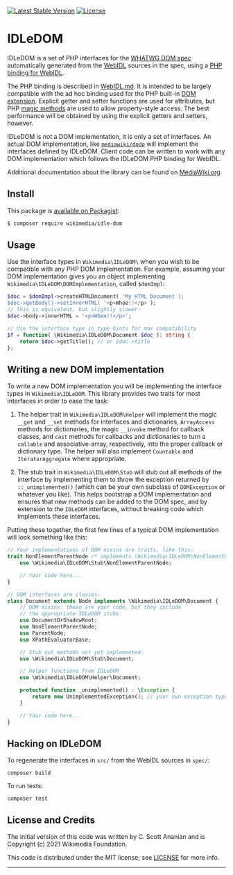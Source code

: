 [![Latest Stable Version]](https://packagist.org/packages/wikimedia/idle-dom) [![License]](https://packagist.org/packages/wikimedia/idle-dom)

IDLeDOM
=====================

IDLeDOM is a set of PHP interfaces for the [WHATWG DOM spec](https://dom.spec.whatwg.org/)
automatically generated from the [WebIDL](https://heycam.github.io/webidl/) sources in the spec,
using a [PHP binding for WebIDL](./WebIDL.md).

The PHP binding is described in [WebIDL.md](./WebIDL.md).  It is
intended to be largely compatible with the ad hoc binding used for the
PHP built-in [DOM
extension](https://www.php.net/manual/en/book.dom.php).  Explicit
getter and setter functions are used for attributes, but PHP [magic
methods](https://www.php.net/manual/en/language.oop5.magic.php) are
used to allow property-style access.  The best performance will be
obtained by using the explicit getters and setters, however.

IDLeDOM is *not* a DOM implementation, it is only a set of interfaces.
An actual DOM implementation, like
[`mediawiki/dodo`](https://packagist.org/packages/wikimedia/dodo) will
implement the interfaces defined by IDLeDOM.  Client code can be
written to work with any DOM implementation which follows the IDLeDOM
PHP binding for WebIDL.

Additional documentation about the library can be found on
[MediaWiki.org](https://www.mediawiki.org/wiki/IDLeDOM).

Install
-------

This package is [available on Packagist](https://packagist.org/packages/wikimedia/idle-dom):

```bash
$ composer require wikimedia/idle-dom
```

Usage
-----

Use the interface types in `Wikimedia\IDLeDOM\` when you wish to be
compatible with any PHP DOM implementation.  For example, assuming
your DOM implementation gives you an object implementing
`Wikimedia\IDLeDOM\DOMImplementation`, called `$domImpl`:

```php
$doc = $domImpl->createHTMLDocument( 'My HTML Document );
$doc->getBody()->setInnerHTML( '<p>Whee!!</p> );
// This is equivalent, but slightly slower:
$doc->body->innerHTML = '<p>Whee!!</p>';

// Use the interface type in type hints for max compatibility
$f = function( \Wikimedia\IDLeDOM\Document $doc ): string {
	return $doc->getTitle(); // or $doc->title
};
```

Writing a new DOM implementation
--------------------------------

To write a new DOM implementation you will be implementing the
interface types in `Wikimedia\IDLeDOM`.  This library provides
two traits for most interfaces in order to ease the task:

1. The helper trait in `Wikimedia\IDLeDOM\Helper` will implement
the magic `__get` and `__set` methods for interfaces and dictionaries,
`ArrayAccess` methods for dictionaries,
the magic `__invoke` method for callback classes, and `cast` methods
for callbacks and dictionaries to turn a `callable` and associative-array,
respectively, into the proper callback or dictionary type.
The helper will also implement `Countable` and `IteratorAggregate`
where appropriate.

2. The stub trait in `Wikimedia\IDLeDOM\Stub` will stub out all
methods of the interface by implementing them to throw the
exception returned by `::_unimplemented()` (which can be your
own subclass of `DOMException` or whatever you like).  This
helps bootstrap a DOM implementation and ensures that new
methods can be added to the DOM spec, and by extension to the
`IDLeDOM` interfaces, without breaking code which implements
these interfaces.

Putting these together, the first few lines of a typical
DOM implementation will look something like this:

```php
// Your implementations of DOM mixins are traits, like this:
trait NonElementParentNode /* implements \Wikimedia\IDLeDOM\NonElementParentNode */ {
	use \Wikimedia\IDLeDOM\Stub\NonElementParentNode;

	// Your code here...
}

// DOM interfaces are classes:
class Document extends Node implements \Wikimedia\IDLeDOM\Document {
	// DOM mixins: these are your code, but they include
	// the appropriate IDLeDOM stubs
	use DocumentOrShadowRoot;
	use NonElementParentNode;
	use ParentNode;
	use XPathEvaluatorBase;

	// Stub out methods not yet implemented.
	use \Wikimedia\IDLeDOM\Stub\Document;

	// Helper functions from IDLeDOM
	use \Wikimedia\IDLeDOM\Helper\Document;

	protected function _unimplemented() : \Exception {
		return new UnimplementedException(); // your own exception type
	}

	// Your code here...
}
```

Hacking on IDLeDOM
------------------

To regenerate the interfaces in `src/` from the WebIDL sources in `spec/`:

    composer build

To run tests:

    composer test

## License and Credits

The initial version of this code was written by C. Scott Ananian and is
Copyright (c) 2021 Wikimedia Foundation.

This code is distributed under the MIT license; see
[LICENSE](./LICENSE) for more info.

---
[Latest Stable Version]: https://poser.pugx.org/wikimedia/idle-dom/v/stable.svg
[License]: https://poser.pugx.org/wikimedia/idle-dom/license.svg

